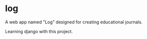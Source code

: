 # log
A web app named "Log" designed for creating educational journals.

Learning django with this project.
